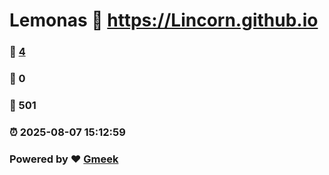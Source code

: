 # Lemonas :link: https://Lincorn.github.io 
### :page_facing_up: [4](https://Lincorn.github.io/tag.html) 
### :speech_balloon: 0 
### :hibiscus: 501 
### :alarm_clock: 2025-08-07 15:12:59 
### Powered by :heart: [Gmeek](https://github.com/Meekdai/Gmeek)
